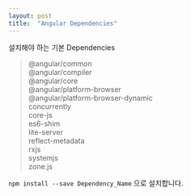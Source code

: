 ```yaml
---
layout: post
title:  "Angular Dependencies"
---
```

설치해야 하는 기본 Dependencies

>@angular/common<br/>
>@angular/compiler<br/>
>@angular/core<br/>
>@angular/platform-browser<br/>
>@angular/platform-browser-dynamic<br/>
>concurrently<br/>
>core-js<br/>
>es6-shim<br/>
>lite-server<br/>
>reflect-metadata<br/>
>rxjs<br/>
>systemjs<br/>
>zone.js

`npm install --save Dependency_Name` 으로 설치합니다.

